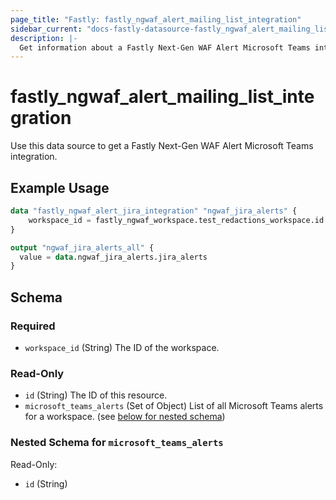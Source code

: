 ```yaml
---
page_title: "Fastly: fastly_ngwaf_alert_mailing_list_integration"
sidebar_current: "docs-fastly-datasource-fastly_ngwaf_alert_mailing_list_integration"
description: |-
  Get information about a Fastly Next-Gen WAF Alert Microsoft Teams integration for a workspace.
---
```


# fastly_ngwaf_alert_mailing_list_integration

Use this data source to get a Fastly Next-Gen WAF Alert Microsoft Teams integration.

## Example Usage

```terraform
data "fastly_ngwaf_alert_jira_integration" "ngwaf_jira_alerts" {
    workspace_id = fastly_ngwaf_workspace.test_redactions_workspace.id
}

output "ngwaf_jira_alerts_all" {
  value = data.ngwaf_jira_alerts.jira_alerts
}
```


<!-- schema generated by tfplugindocs -->
## Schema

### Required

- `workspace_id` (String) The ID of the workspace.

### Read-Only

- `id` (String) The ID of this resource.
- `microsoft_teams_alerts` (Set of Object) List of all Microsoft Teams alerts for a workspace. (see [below for nested schema](#nestedatt--microsoft_teams_alerts))

<a id="nestedatt--microsoft_teams_alerts"></a>
### Nested Schema for `microsoft_teams_alerts`

Read-Only:

- `id` (String)
